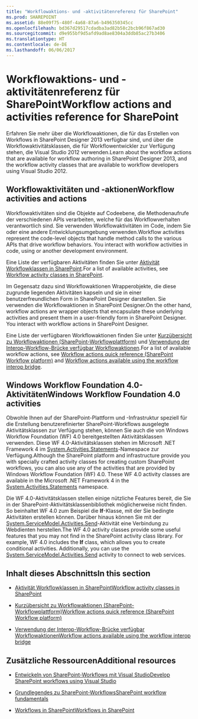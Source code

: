 ```yaml
---
title: "Workflowaktions- und -aktivitätenreferenz für SharePoint"
ms.prod: SHAREPOINT
ms.assetid: 88e09f75-480f-4a68-87a6-b496350345cc
ms.openlocfilehash: bd367d29517cdadba3ad82b58c2bcb96f867ad30
ms.sourcegitcommit: d9e955bf9d5afd9ad8ae8304a3ddb85ac27b3406
ms.translationtype: HT
ms.contentlocale: de-DE
ms.lasthandoff: 06/06/2017
---
```

# <a name="workflow-actions-and-activities-reference-for-sharepoint"></a><span data-ttu-id="950f3-102">Workflowaktions- und -aktivitätenreferenz für SharePoint</span><span class="sxs-lookup"><span data-stu-id="950f3-102">Workflow actions and activities reference for SharePoint</span></span>
<span data-ttu-id="950f3-103">Erfahren Sie mehr über die Workflowaktionen, die für das Erstellen von Workflows in SharePoint Designer 2013 verfügbar sind, und über die Workflowaktivitätsklassen, die für Workflowentwickler zur Verfügung stehen, die Visual Studio 2012 verwenden.</span><span class="sxs-lookup"><span data-stu-id="950f3-103">Learn about the workflow actions that are available for workflow authoring in SharePoint Designer 2013, and the workflow activity classes that are available to workflow developers using Visual Studio 2012.</span></span>
## <a name="workflow-activities-and-actions"></a><span data-ttu-id="950f3-104">Workflowaktivitäten und -aktionen</span><span class="sxs-lookup"><span data-stu-id="950f3-104">Workflow activities and actions</span></span>
<span data-ttu-id="950f3-105"><a name="bkm_Activities"> </a></span><span class="sxs-lookup"><span data-stu-id="950f3-105"></span></span>

<span data-ttu-id="950f3-p101">Workflowaktivitäten sind die Objekte auf Codeebene, die Methodenaufrufe der verschiedenen APIs verarbeiten, welche für das Workflowverhalten verantwortlich sind. Sie verwenden Workflowaktivitäten im Code, indem Sie oder eine andere Entwicklungsumgebung verwenden.</span><span class="sxs-lookup"><span data-stu-id="950f3-p101">Workflow activities represent the code-level objects that handle method calls to the various APIs that drive workflow behaviors. You interact with workflow activities in code, using or another development environment.</span></span>
  
    
    
<span data-ttu-id="950f3-108">Eine Liste der verfügbaren Aktivitäten finden Sie unter  [Aktivität Workflowklassen in SharePoint](workflow-activity-classes-in-sharepoint).</span><span class="sxs-lookup"><span data-stu-id="950f3-108">For a list of available activities, see  [Workflow activity classes in SharePoint](workflow-activity-classes-in-sharepoint).</span></span>
  
    
    
<span data-ttu-id="950f3-p102">Im Gegensatz dazu sind Workflowaktionen Wrapperobjekte, die diese zugrunde liegenden Aktivitäten kapseln und sie in einer benutzerfreundlichen Form in SharePoint Designer darstellen. Sie verwenden die Workflowaktionen in SharePoint Designer.</span><span class="sxs-lookup"><span data-stu-id="950f3-p102">On the other hand, workflow actions are wrapper objects that encapsulate these underlying activities and present them in a user-friendly form in SharePoint Designer. You interact with workflow actions in SharePoint Designer.</span></span>
  
    
    
<span data-ttu-id="950f3-111">Eine Liste der verfügbaren Workflowaktionen finden Sie unter  [Kurzübersicht zu Workflowaktionen (SharePoint-Workflowplattform)](workflow-actions-quick-reference-sharepoint-workflow-platform) und [Verwendung der Interop-Workflow-Brücke verfügbar Workflowaktionen](workflow-actions-available-using-the-workflow-interop-bridge).</span><span class="sxs-lookup"><span data-stu-id="950f3-111">For a list of available workflow actions, see  [Workflow actions quick reference (SharePoint Workflow platform)](workflow-actions-quick-reference-sharepoint-workflow-platform) and [Workflow actions available using the workflow interop bridge](workflow-actions-available-using-the-workflow-interop-bridge).</span></span>
  
    
    

## <a name="windows-workflow-foundation-40-activities"></a><span data-ttu-id="950f3-112">Windows Workflow Foundation 4.0-Aktivitäten</span><span class="sxs-lookup"><span data-stu-id="950f3-112">Windows Workflow Foundation 4.0 activities</span></span>
<span data-ttu-id="950f3-113"><a name="bkm_WF4"> </a></span><span class="sxs-lookup"><span data-stu-id="950f3-113"></span></span>

<span data-ttu-id="950f3-p103">Obwohle Ihnen auf der SharePoint-Plattform und -Infrastruktur speziell für die Erstellung benutzerefinierter SharePoint-Workflows ausgelegte Aktivitätsklassen zur Verfügung stehen, können Sie auch die von Windows Workflow Foundation (WF) 4.0 bereitgestellten Aktivitätsklassen verwenden. Diese WF 4.0-Aktivitätsklassen stehen im Microsoft .NET Framework 4 im  [System.Activities.Statements](http://msdn.microsoft.com/en-us/library/system.activities.statements.aspx)-Namespace zur Verfügung.</span><span class="sxs-lookup"><span data-stu-id="950f3-p103">Although the SharePoint platform and infrastructure provide you with specially crafted activity classes for creating custom SharePoint workflows, you can also use any of the activities that are provided by Windows Workflow Foundation (WF) 4.0. These WF 4.0 activity classes are available in the Microsoft .NET Framework 4 in the  [System.Activities.Statements](http://msdn.microsoft.com/en-us/library/system.activities.statements.aspx) namespace.</span></span>
  
    
    
<span data-ttu-id="950f3-p104">Die WF 4.0-Aktivitätsklassen stellen einige nützliche Features bereit, die Sie in der SharePoint-Aktivitätsklassenbibliothek möglicherweise nicht finden. So beinhaltet WF 4.0 zum Beispiel die **If**-Klasse, mit der Sie bedingte Aktivitäten erstellen können. Darüber hinaus können Sie mit der  [System.ServiceModel.Activities.Send](http://msdn.microsoft.com/en-us/library/system.servicemodel.activities.send.aspx)-Aktivität eine Verbindung zu Webdienten herstellen.</span><span class="sxs-lookup"><span data-stu-id="950f3-p104">The WF 4.0 activity classes provide some useful features that you may not find in the SharePoint activity class library. For example, WF 4.0 includes the **If** class, which allows you to create conditional activities. Additionally, you can use the [System.ServiceModel.Activities.Send](http://msdn.microsoft.com/en-us/library/system.servicemodel.activities.send.aspx) activity to connect to web services.</span></span>
  
    
    

## <a name="in-this-section"></a><span data-ttu-id="950f3-119">Inhalt dieses Abschnitts</span><span class="sxs-lookup"><span data-stu-id="950f3-119">In this section</span></span>
<span data-ttu-id="950f3-120"><a name="bkm_inthissection"> </a></span><span class="sxs-lookup"><span data-stu-id="950f3-120"></span></span>


-  [<span data-ttu-id="950f3-121">Aktivität Workflowklassen in SharePoint</span><span class="sxs-lookup"><span data-stu-id="950f3-121">Workflow activity classes in SharePoint</span></span>](workflow-activity-classes-in-sharepoint)
    
  
-  [<span data-ttu-id="950f3-122">Kurzübersicht zu Workflowaktionen (SharePoint-Workflowplattform)</span><span class="sxs-lookup"><span data-stu-id="950f3-122">Workflow actions quick reference (SharePoint Workflow platform)</span></span>](workflow-actions-quick-reference-sharepoint-workflow-platform)
    
  
-  [<span data-ttu-id="950f3-123">Verwendung der Interop-Workflow-Brücke verfügbar Workflowaktionen</span><span class="sxs-lookup"><span data-stu-id="950f3-123">Workflow actions available using the workflow interop bridge</span></span>](workflow-actions-available-using-the-workflow-interop-bridge)
    
  

## <a name="additional-resources"></a><span data-ttu-id="950f3-124">Zusätzliche Ressourcen</span><span class="sxs-lookup"><span data-stu-id="950f3-124">Additional resources</span></span>
<span data-ttu-id="950f3-125"><a name="bkm_addlres"> </a></span><span class="sxs-lookup"><span data-stu-id="950f3-125"></span></span>


-  [<span data-ttu-id="950f3-126">Entwickeln von SharePoint-Workflows mit Visual Studio</span><span class="sxs-lookup"><span data-stu-id="950f3-126">Develop SharePoint workflows using Visual Studio</span></span>](develop-sharepoint-workflows-using-visual-studio)
    
  
-  [<span data-ttu-id="950f3-127">Grundlegendes zu SharePoint-Workflows</span><span class="sxs-lookup"><span data-stu-id="950f3-127">SharePoint workflow fundamentals</span></span>](sharepoint-workflow-fundamentals)
    
  
-  [<span data-ttu-id="950f3-128">Workflows in SharePoint</span><span class="sxs-lookup"><span data-stu-id="950f3-128">Workflows in SharePoint</span></span>](workflows-in-sharepoint)
    
  

